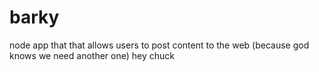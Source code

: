 barky
=====

node app that that allows users to post content to the web (because god knows we need another one)
  hey chuck
